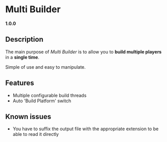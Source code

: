 # Multi Builder
**1.0.0**

## Description
The main purpose of *Multi Builder* is to allow you to **build multiple players** in a **single time**.

Simple of use and easy to manipulate.

## Features
- Multiple configurable build threads
- Auto 'Build Platform' switch


## Known issues
- You have to suffix the output file with the appropriate extension to be able to read it directly